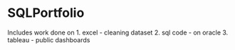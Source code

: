 # SQLPortfolio

Includes work done on 1. excel - cleaning dataset 2. sql code - on oracle   3. tableau - public dashboards 

